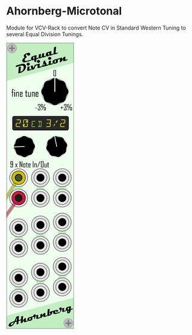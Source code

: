 # Ahornberg-Microtonal

Module for VCV-Rack to convert Note CV in Standard Western Tuning to several Equal Division Tunings.



![EqualDivision](manual-pics/EqualDivision.png)

